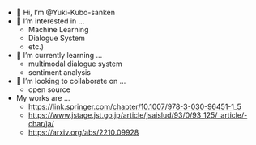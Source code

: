 - 👋 Hi, I’m @Yuki-Kubo-sanken
- 👀 I’m interested in ...
  - Machine Learning
  - Dialogue System
  - etc.)
- 🌱 I’m currently learning ...
  - multimodal dialogue system
  - sentiment analysis
- 💞️ I’m looking to collaborate on ...
  - open source
- My works are ...
  - https://link.springer.com/chapter/10.1007/978-3-030-96451-1_5
  - https://www.jstage.jst.go.jp/article/jsaislud/93/0/93_125/_article/-char/ja/
  - https://arxiv.org/abs/2210.09928

<!---
Yuki-Kubo-sanken/Yuki-Kubo-sanken is a ✨ special ✨ repository because its `README.md` (this file) appears on your GitHub profile.
You can click the Preview link to take a look at your changes.
--->
